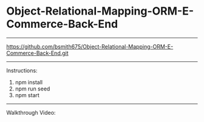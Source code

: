 # Object-Relational-Mapping-ORM-E-Commerce-Back-End

**************************************
https://github.com/bsmith675/Object-Relational-Mapping-ORM-E-Commerce-Back-End.git
**************************************
Instructions:
1. npm install
4. npm run seed
5. npm start
**************************************
Walkthrough Video:
